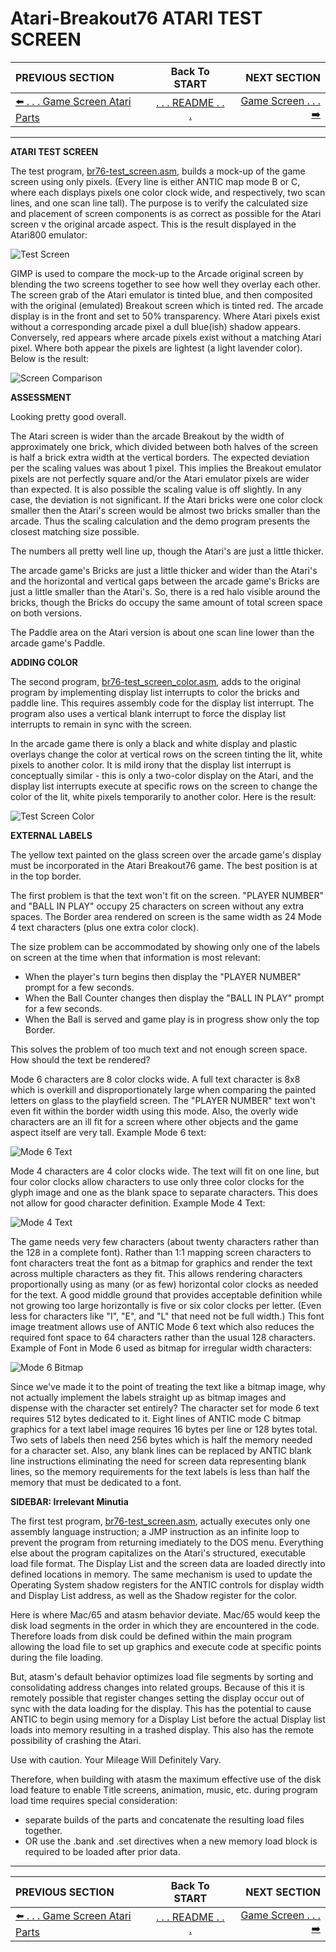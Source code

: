 # Atari-Breakout76 ATARI TEST SCREEN

**PREVIOUS SECTION** | **Back To START** | **NEXT SECTION**
:--- | :---: | ---:
[:arrow_left: . . . Game Screen Atari Parts]( https://github.com/kenjennings/Atari-Breakout76/blob/master/README04-2GameImplementation.md "Game Screen Atari Parts") | [. . . README . . .](https://github.com/kenjennings/Atari-Breakout76/blob/master/README.md "README") | [Game Screen . . . :arrow_right:]( https://github.com/kenjennings/Atari-Breakout76/blob/master/README06GameScreen.md "Game Screen") 

---

**ATARI TEST SCREEN**

The test program, [br76-test_screen.asm]( https://github.com/kenjennings/Atari-Breakout76/blob/master/br76-test_screen.asm "Test Program 1"), builds a mock-up of the game screen using only pixels. (Every line is either ANTIC map mode B or C, where each displays pixels one color clock wide, and respectively, two scan lines, and one scan line tall).  The purpose is to verify the calculated size and placement of screen components is as correct as possible for the Atari screen v the original arcade aspect.  This is the result displayed in the Atari800 emulator:

![Test Screen](Breakout_bw_test_screen_cropped_with_border.png?raw=true "Test Screen")

GIMP is used to compare the mock-up to the Arcade original screen by blending the two screens together to see how well they overlay each other.  The screen grab of the Atari emulator is tinted blue, and then composited with the original (emulated) Breakout screen which is tinted red.  The arcade display is in the front and set to 50% transparency.  Where Atari pixels exist without a corresponding arcade pixel a dull blue(ish) shadow appears.  Conversely, red appears where arcade pixels exist without a matching Atari pixel.  Where both appear the pixels are lightest (a light lavender color).  Below is the result:

![Screen Comparison](Breakout_bw_test_screen_merge.png?raw=true "Screen Comparison")

**ASSESSMENT**

Looking pretty good overall.

The Atari screen is wider than the arcade Breakout by the width of approximately one brick, which divided between both halves of the screen is half a brick extra width at the vertical borders. The expected deviation per the scaling values was about 1 pixel. This implies the Breakout emulator pixels are not perfectly square and/or the Atari emulator pixels are wider than expected. It is also possible the scaling value is off slightly.  In any case, the deviation is not significant.  If the Atari bricks were one color clock smaller then the Atari's screen would be almost two bricks smaller than the arcade. Thus the scaling calculation and the demo program presents the closest matching size possible.

The numbers all pretty well line up, though the Atari's are just a little thicker.

The arcade game's Bricks are just a little thicker and wider than the Atari's and the  horizontal and vertical gaps between the arcade game's Bricks are just a little smaller than the Atari's.  So, there is a red halo visible around the bricks, though the Bricks do occupy the same amount of total screen space on both versions.

The Paddle area on the Atari version is about one scan line lower than the arcade game's Paddle.  

**ADDING COLOR**

The second program, [br76-test_screen_color.asm]( https://github.com/kenjennings/Atari-Breakout76/blob/master/br76-test_screen_color.asm "Test Program 2" ), adds to the original program by implementing display list interrupts to color the bricks and paddle line.  This requires assembly code for the display list interrupt.  The program also uses a vertical blank interrupt to force the display list interrupts to remain in sync with the screen.

In the arcade game there is only a black and white display and plastic overlays change the color at vertical rows on the screen tinting the lit, white pixels to another color.  It is mild irony that the display list interrupt is conceptually similar - this is only a two-color display on the Atari, and the display list interrupts execute at specific rows on the screen to change the color of the lit, white pixels temporarily to another color.  Here is the result:

![Test Screen Color](Breakout_cl_test_screen_cropped_with_border.png?raw=true "Test Screen Color")

**EXTERNAL LABELS**

The yellow text painted on the glass screen over the arcade game's display must be incorporated in the Atari Breakout76 game.  The best position is at in the top border.

The first problem is that the text won't fit on the screen.  "PLAYER NUMBER" and "BALL IN PLAY" occupy 25 characters on screen without any extra spaces.  The Border area rendered on screen is the same width as 24 Mode 4 text characters (plus one extra color clock).

The size problem can be accommodated by showing only one of the labels on screen at the time when that information is most relevant:
- When the player's turn begins then display the "PLAYER NUMBER" prompt for a few seconds.
- When the Ball Counter changes then display the "BALL IN PLAY" prompt for a few seconds.
- When the Ball is served and game play is in progress show only the top Border.

This solves the problem of too much text and not enough screen space.   How should the text be rendered?   

Mode 6 characters are 8 color clocks wide.  A full text character is 8x8 which is overkill and disproportionately large when comparing the painted letters on glass to the playfield screen.  The "PLAYER NUMBER" text won't even fit within the border width using this mode.  Also, the overly wide characters are an ill fit for a screen where other objects and the game aspect itself are very tall. Example Mode 6 text:

![Mode 6 Text](ExternalLabels.png?raw=true "Mode 6 External Labels")

Mode 4 characters are 4 color clocks wide.  The text will fit on one line, but four color clocks allow characters to use only three color clocks for the glyph image and one as the blank space to separate characters.  This does not allow for good character definition.  Example Mode 4 Text:

![Mode 4 Text](ExternalLabels4.png?raw=true "Mode 4 External Labels")

The game needs very few characters (about twenty characters rather than the 128 in a complete font).  Rather than 1:1 mapping screen characters to font characters treat the font as a bitmap for graphics and render the text across multiple characters as they fit.  This allows rendering characters proportionally using as many (or as few) horizontal color clocks as needed for the text.  A good middle ground that provides acceptable definition while not growing too large horizontally is five or six color clocks per letter.  (Even less for characters like "I", "E", and "L" that need not be full width.)  This font image treatment allows use of ANTIC Mode 6 text which also reduces the required font space to 64 characters rather than the usual 128 characters. Example of Font in Mode 6 used as bitmap for irregular width characters:

![Mode 6 Bitmap](ExternalLabels6.png?raw=true "Mode 6 Bitmap External Labels")

Since we've made it to the point of treating the text like a bitmap image, why not actually implement the labels straight up as bitmap images and dispense with the character set entirely?  The character set for mode 6 text requires 512 bytes dedicated to it.  Eight lines of ANTIC mode C bitmap graphics for a text label image requires 16 bytes per line or 128 bytes total.  Two sets of labels then need 256 bytes which is half the memory needed for a character set.  Also, any blank lines can be replaced by ANTIC blank line instructions eliminating the need for screen data representing blank lines, so the memory requirements for the text labels is less than half the memory that must be dedicated to a font.  

**SIDEBAR: Irrelevant Minutia** 

The first test program, [br76-test_screen.asm]( https://github.com/kenjennings/Atari-Breakout76/blob/master/br76-test_screen.asm "Test Program 1"), actually executes only one assembly language instruction; a JMP instruction as an infinite loop to prevent the program from returning imediately to the DOS menu.  Everything else about the program capitalizes on the Atari's structured, executable load file format.  The Display List and the screen data are loaded directly into defined locations in memory.  The same mechanism is used to update the Operating System shadow registers for the ANTIC controls for display width and Display List address, as well as the Shadow register for the color.   

Here is where Mac/65 and atasm behavior deviate.  Mac/65 would keep the disk load segments in the order in which they are encountered in the code.  Therefore loads from disk could be defined within the main program allowing the load file to set up graphics and execute code at specific points during the file loading.

But, atasm's default behavior optimizes load file segments by sorting and consolidating address changes into related groups.  Because of this it is remotely possible that register changes setting the display occur out of sync with the data loading for the display.  This has the potential to cause ANTIC to begin using memory for a Display List before the actual Display list loads into memory resulting in a trashed display.  This also has the remote possibility of crashing the Atari.

Use with caution.  Your Mileage Will Definitely Vary.

Therefore, when building with atasm the maximum effective use of the disk load feature to enable Title screens, animation, music, etc. during program load time requires special consideration:
- separate builds of the parts and concatenate the resulting load files together.
- OR use the .bank and .set directives when a new memory load block is required to be loaded after prior data.

---

**PREVIOUS SECTION** | **Back To START** | **NEXT SECTION**
:--- | :---: | ---:
[:arrow_left: . . . Game Screen Atari Parts]( https://github.com/kenjennings/Atari-Breakout76/blob/master/README04-2GameImplementation.md "Game Screen Atari Parts") | [. . . README . . .](https://github.com/kenjennings/Atari-Breakout76/blob/master/README.md "README") | [Game Screen . . . :arrow_right:]( https://github.com/kenjennings/Atari-Breakout76/blob/master/README06GameScreen.md "Game Screen") 
 
